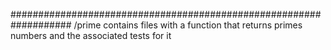 ###################################################################
/prime contains files with a function that returns primes numbers and the associated tests for it
